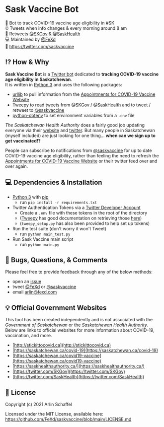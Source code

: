 # Sask Vaccine Bot
🤖 Bot to track COVID-19 vaccine age eligibility in #SK  
⏰ Tweets when info changes & every morning around 8 am  
📢 Retweets [@SKGov](https://twitter.com/SKGov) & [@SaskHealth](https://twitter.com/SaskHealth)  
💻 Maintained by [@FeXd](https://github.com/FeXd)  
🐣 https://twitter.com/saskvaccine  

## ⁉️ How & Why
**Sask Vaccine Bot** is a [Twitter bot](https://en.wikipedia.org/wiki/Twitter_bot) dedicated to **tracking COVID-19 vaccine age eligibility in Saskatchewan**.  
It is written in [Python 3](https://www.python.org/) and uses the following packages:
- [urllib](https://docs.python.org/3/library/urllib.html) to pull information from the [Appointments for COVID-19 Vaccine Website](https://www.saskatchewan.ca/government/health-care-administration-and-provider-resources/treatment-procedures-and-guidelines/emerging-public-health-issues/2019-novel-coronavirus/covid-19-vaccine/vaccine-booking)
- [Tweepy](https://github.com/tweepy/tweepy) to read tweets from [@SKGov](https://twitter.com/SKGov) / [@SaskHealth](https://twitter.com/SaskHealth) and to tweet / retweet to [@saskvaccine](https://twitter.com/saskvaccine)
- [python-dotenv](https://github.com/theskumar/python-dotenv) to set environment variables from a `.env` file

_The Saskatchewan Health Authority_ does a fairly good job updating everyone via their [website](https://www.saskhealthauthority.ca/) and [twitter](https://twitter.com/SaskHealth). But many people in Saskatchewan (myself included) are just looking for one thing... **when can we sign up to get vaccinated!?**  

People can subscribe to notifications from [@saskvaccine](https://twitter.com/saskvaccine) for up to date COVID-19 vaccine age eligibility, rather than feeling the need to refresh the [Appointments for COVID-19 Vaccine Website](https://www.saskatchewan.ca/government/health-care-administration-and-provider-resources/treatment-procedures-and-guidelines/emerging-public-health-issues/2019-novel-coronavirus/covid-19-vaccine/vaccine-booking) or their twitter feed over and over again.

## 💻 Dependencies & Installation
- [Python 3](https://www.python.org/) with [pip](https://pypi.org/project/pip/)
     - run `pip install -r requirements.txt`
- Twitter Authentication Tokens via a [Twitter Developer Account](https://developer.twitter.com/)
     - Create a `.env` file with these tokens in the root of the directory
     - ([Tweepy](https://www.tweepy.org/) has good documentation on retrieving those [here](https://docs.tweepy.org/en/latest/auth_tutorial.html))
     - (`tweepy_setup.py` has also been provided to help set up tokens)
- Run the test suite (don't worry it won't Tweet)
     - run `python main_test.py`
- Run Sask Vaccine main script
     - run `python main.py`

## 🐞 Bugs, Questions, & Comments
Please feel free to provide feedback through any of the below methods:
- open an [issue](https://github.com/FeXd/saskvaccine/issues)  
- tweet [@FeXd](https://twitter.com/fexd) or [@saskvaccine](https://twitter.com/saskvaccine)  
- email <arlin@fexd.com>  

## 💡 Official Government Websites
This tool has been created independently and is not associated with the _Government of Saskatchewan_ or the _Saskatchewan Health Authority_. Below are links to official websites for more information about COVID-19, vaccination, and more.
- [http://stickittocovid.ca](http://stickittocovid.ca)
- [https://saskatchewan.ca/covid-19](https://saskatchewan.ca/covid-19)
- [https://saskatchewan.ca/covid19-vaccine](https://saskatchewan.ca/covid19-vaccine)
- [https://saskhealthauthority.ca/](https://saskhealthauthority.ca/)
- [https://twitter.com/SKGov](https://twitter.com/SKGov)
- [https://twitter.com/SaskHealth](https://twitter.com/SaskHealth)

## 📜 License
Copyright (c) 2021 Arlin Schaffel

Licensed under the MIT License, available here:
https://github.com/FeXd/saskvaccine/blob/main/LICENSE.md

